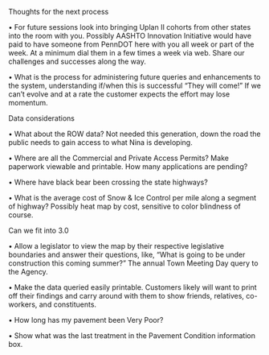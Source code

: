 Thoughts for the next process

•	For future sessions look into bringing Uplan II cohorts from other states into the room with you. Possibly AASHTO Innovation Initiative would have paid to have someone from PennDOT here with you all week or part of the week. At a minimum dial them in a few times a week via web. Share our challenges and successes along the way.

•	What is the process for administering future queries and enhancements to the system, understanding if/when this is successful “They will come!” If we can’t evolve and at a rate the customer expects the effort may lose momentum.

Data considerations

•	What about the ROW data? Not needed this generation, down the road the public needs to gain access to what Nina is developing.

•	Where are all the Commercial and Private Access Permits? Make paperwork viewable and printable. How many applications are pending? 

•	Where have black bear been crossing the state highways?

•	What is the average cost of Snow & Ice Control per mile along a segment of highway? Possibly heat map by cost, sensitive to color blindness of course.

Can we fit into 3.0

•	Allow a legislator to view the map by their respective legislative boundaries and answer their questions, like, “What is going to be under construction this coming summer?” The annual Town Meeting Day query to the Agency.

•	Make the data queried easily printable. Customers likely will want to print off their findings and carry around with them to show friends, relatives, co-workers, and constituents.

•	How long has my pavement been Very Poor?

•	Show what was the last treatment in the Pavement Condition information box.
